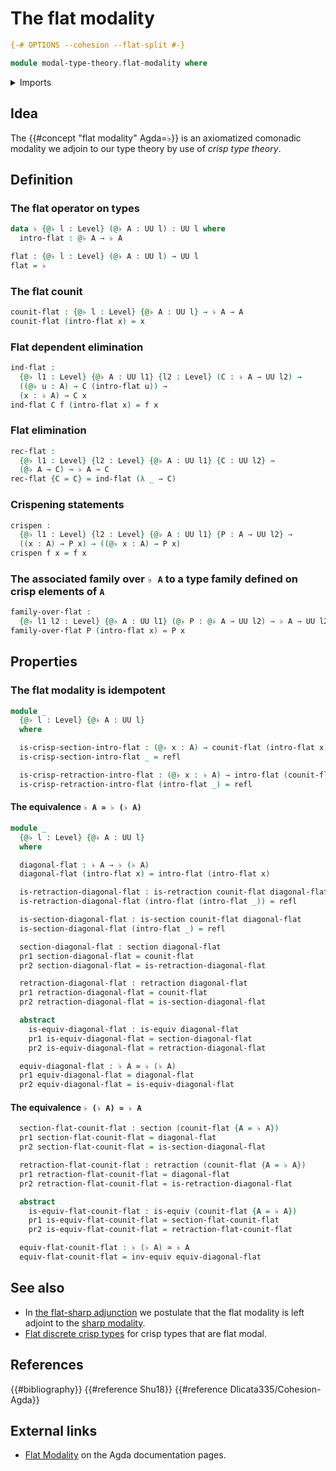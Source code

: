 # The flat modality

```agda
{-# OPTIONS --cohesion --flat-split #-}

module modal-type-theory.flat-modality where
```

<details><summary>Imports</summary>

```agda
open import foundation.dependent-pair-types
open import foundation.equivalences
open import foundation.identity-types
open import foundation.retractions
open import foundation.sections
open import foundation.universe-levels
```

</details>

## Idea

The {{#concept "flat modality" Agda=♭}} is an axiomatized comonadic modality we
adjoin to our type theory by use of _crisp type theory_.

## Definition

### The flat operator on types

```agda
data ♭ {@♭ l : Level} (@♭ A : UU l) : UU l where
  intro-flat : @♭ A → ♭ A

flat : {@♭ l : Level} (@♭ A : UU l) → UU l
flat = ♭
```

### The flat counit

```agda
counit-flat : {@♭ l : Level} {@♭ A : UU l} → ♭ A → A
counit-flat (intro-flat x) = x
```

### Flat dependent elimination

```agda
ind-flat :
  {@♭ l1 : Level} {@♭ A : UU l1} {l2 : Level} (C : ♭ A → UU l2) →
  ((@♭ u : A) → C (intro-flat u)) →
  (x : ♭ A) → C x
ind-flat C f (intro-flat x) = f x
```

### Flat elimination

```agda
rec-flat :
  {@♭ l1 : Level} {l2 : Level} {@♭ A : UU l1} {C : UU l2} →
  (@♭ A → C) → ♭ A → C
rec-flat {C = C} = ind-flat (λ _ → C)
```

### Crispening statements

```agda
crispen :
  {@♭ l1 : Level} {l2 : Level} {@♭ A : UU l1} {P : A → UU l2} →
  ((x : A) → P x) → ((@♭ x : A) → P x)
crispen f x = f x
```

### The associated family over `♭ A` to a type family defined on crisp elements of `A`

```agda
family-over-flat :
  {@♭ l1 l2 : Level} {@♭ A : UU l1} (@♭ P : @♭ A → UU l2) → ♭ A → UU l2
family-over-flat P (intro-flat x) = P x
```

## Properties

### The flat modality is idempotent

```agda
module _
  {@♭ l : Level} {@♭ A : UU l}
  where

  is-crisp-section-intro-flat : (@♭ x : A) → counit-flat (intro-flat x) ＝ x
  is-crisp-section-intro-flat _ = refl

  is-crisp-retraction-intro-flat : (@♭ x : ♭ A) → intro-flat (counit-flat x) ＝ x
  is-crisp-retraction-intro-flat (intro-flat _) = refl
```

#### The equivalence `♭ A ≃ ♭ (♭ A)`

```agda
module _
  {@♭ l : Level} {@♭ A : UU l}
  where

  diagonal-flat : ♭ A → ♭ (♭ A)
  diagonal-flat (intro-flat x) = intro-flat (intro-flat x)

  is-retraction-diagonal-flat : is-retraction counit-flat diagonal-flat
  is-retraction-diagonal-flat (intro-flat (intro-flat _)) = refl

  is-section-diagonal-flat : is-section counit-flat diagonal-flat
  is-section-diagonal-flat (intro-flat _) = refl

  section-diagonal-flat : section diagonal-flat
  pr1 section-diagonal-flat = counit-flat
  pr2 section-diagonal-flat = is-retraction-diagonal-flat

  retraction-diagonal-flat : retraction diagonal-flat
  pr1 retraction-diagonal-flat = counit-flat
  pr2 retraction-diagonal-flat = is-section-diagonal-flat

  abstract
    is-equiv-diagonal-flat : is-equiv diagonal-flat
    pr1 is-equiv-diagonal-flat = section-diagonal-flat
    pr2 is-equiv-diagonal-flat = retraction-diagonal-flat

  equiv-diagonal-flat : ♭ A ≃ ♭ (♭ A)
  pr1 equiv-diagonal-flat = diagonal-flat
  pr2 equiv-diagonal-flat = is-equiv-diagonal-flat
```

#### The equivalence `♭ (♭ A) ≃ ♭ A`

```agda
  section-flat-counit-flat : section (counit-flat {A = ♭ A})
  pr1 section-flat-counit-flat = diagonal-flat
  pr2 section-flat-counit-flat = is-section-diagonal-flat

  retraction-flat-counit-flat : retraction (counit-flat {A = ♭ A})
  pr1 retraction-flat-counit-flat = diagonal-flat
  pr2 retraction-flat-counit-flat = is-retraction-diagonal-flat

  abstract
    is-equiv-flat-counit-flat : is-equiv (counit-flat {A = ♭ A})
    pr1 is-equiv-flat-counit-flat = section-flat-counit-flat
    pr2 is-equiv-flat-counit-flat = retraction-flat-counit-flat

  equiv-flat-counit-flat : ♭ (♭ A) ≃ ♭ A
  equiv-flat-counit-flat = inv-equiv equiv-diagonal-flat
```

## See also

- In [the flat-sharp adjunction](modal-type-theory.flat-sharp-adjunction.md) we
  postulate that the flat modality is left adjoint to the
  [sharp modality](modal-type-theory.sharp-modality.md).
- [Flat discrete crisp types](modal-type-theory.flat-discrete-crisp-types.md)
  for crisp types that are flat modal.

## References

{{#bibliography}} {{#reference Shu18}} {{#reference Dlicata335/Cohesion-Agda}}

## External links

- [Flat Modality](https://agda.readthedocs.io/en/latest/language/flat.html) on
  the Agda documentation pages.
